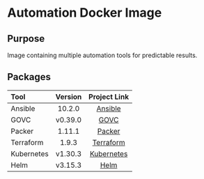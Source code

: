 # Automation Docker Image


## Purpose

Image containing multiple automation tools for predictable results.


## Packages

| Tool          | Version   | Project Link                                                                 |
|:--------------|:---------:|:----------------------------------------------------------------------------:|
| Ansible       | 10.2.0    | [Ansible](https://github.com/ansible/ansible)                                |
| GOVC          | v0.39.0   | [GOVC](https://github.com/vmware/govmomi/tree/master/govc)                   |
| Packer        | 1.11.1    | [Packer](https://github.com/hashicorp/packer)                                |
| Terraform     | 1.9.3     | [Terraform](https://github.com/hashicorp/terraform)                          |
| Kubernetes    | v1.30.3   | [Kubernetes](https://github.com/kubernetes/kubernetes)                       |
| Helm          | v3.15.3   | [Helm](https://github.com/helm/helm)                                         |

